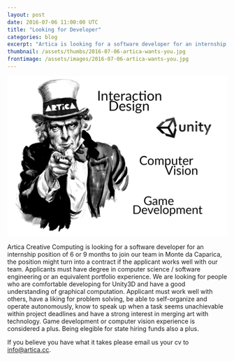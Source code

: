 ```yaml
---
layout: post
date: 2016-07-06 11:00:00 UTC
title: "Looking for Developer"
categories: blog
excerpt: "Artica is looking for a software developer for an internship position on Unity3D"
thumbnail: /assets/thumbs/2016-07-06-artica-wants-you.jpg
frontimage: /assets/images/2016-07-06-artica-wants-you.jpg
---
```


![](/assets/images/2016-07-06-artica-wants-you.jpg)

Artica Creative Computing is looking for a software developer for an internship position of 6 or 9 months to join our team in Monte da Caparica, the position might turn into a contract if the applicant works well with our team. Applicants must have degree in computer science / software engineering or an equivalent portfolio experience. We are looking for people who are comfortable developing for Unity3D and have a good understanding of graphical computation. Applicant must work well with others, have a liking for problem solving, be able to self-organize and operate autonomously, know to speak up when a task seems unachievable within project deadlines and have a strong interest in merging art with technology. Game development or computer vision experience is considered a plus. Being elegible for state hiring funds also a plus.

If you believe you have what it takes please email us your cv to <a href="mailto:info@artica.cc">info@artica.cc</a>.
